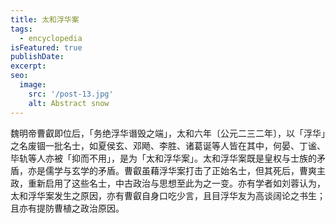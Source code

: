 ```yaml
---
title: 太和浮华案
tags:
  - encyclopedia
isFeatured: true
publishDate: 
excerpt: 
seo:
  image:
    src: '/post-13.jpg'
    alt: Abstract snow
---
```


魏明帝曹叡即位后，「务绝浮华谮毁之端」，太和六年〔公元二三二年〕，以「浮华」之名废锢一批名士，如夏侯玄、邓飏、李胜、诸葛诞等人皆在其中，何晏、丁谧、毕轨等人亦被「抑而不用」，是为「太和浮华案」。太和浮华案既是皇权与士族的矛盾，亦是儒学与玄学的矛盾。曹叡虽藉浮华案打击了正始名士，但其死后，曹爽主政，重新启用了这些名士，中古政治与思想至此为之一变。亦有学者如刘蓉认为，太和浮华案发生之原因，亦有曹叡自身口吃少言，且目浮华友为高谈阔论之书生；且亦有提防曹植之政治原因。
